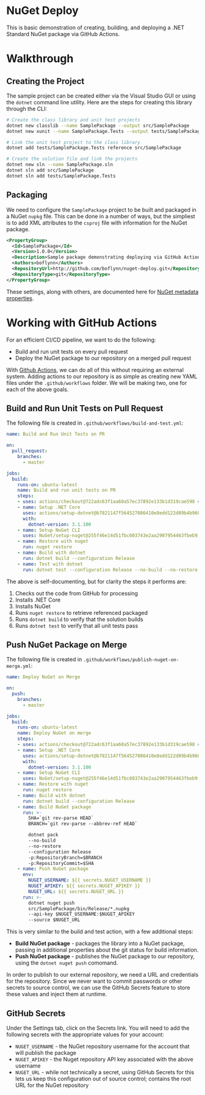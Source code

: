 # NuGet Deploy

This is basic demonstration of creating, building, and deploying a .NET Standard NuGet package via GitHub Actions.

# Walkthrough

## Creating the Project

The sample project can be created either via the Visual Studio GUI or using the
`dotnet` command line utility.  Here are the steps for creating this library through
the CLI:

```bash
# Create the class library and unit test projects
dotnet new classlib --name SamplePackage --output src/SamplePackage
dotnet new xunit --name SamplePackage.Tests --output tests/SamplePackage.Tests

# Link the unit test project to the class library
dotnet add tests/SamplePackage.Tests reference src/SamplePackage

# Create the solution file and link the projects
dotnet new sln --name SamplePackage.sln
dotnet sln add src/SamplePackage
dotnet sln add tests/SamplePackage.Tests
```

## Packaging

We need to configure the `SamplePackage` project to be built and packaged in a NuGet
`nupkg` file.  This can be done in a number of ways, but the simpliest is to add XML
attributes to the `csproj` file with information for the NuGet package.

```xml
<PropertyGroup>
  <Id>SamplePackage</Id>
  <Version>1.0.0</Version>
  <Description>Sample package demonstrating deploying via GitHub Actions.</Description>
  <Authors>boflynn</Authors>
  <RepositoryUrl>http://github.com/boflynn/nuget-deploy.git</RepositoryUrl>
  <RepositoryType>git</RepositoryType>
</PropertyGroup>
```

These settings, along with others, are documented here for
[NuGet metadata properties](https://docs.microsoft.com/en-us/dotnet/core/tools/csproj#nuget-metadata-properties).

# Working with GitHub Actions

For an efficient CI/CD pipeline, we want to do the following:

 * Build and run unit tests on every pull request
 * Deploy the NuGet package to our repository on a merged pull request

With [Github Actions](https://github.com/features/actions), we can do all of this without
requiring an external system.  Adding actions to our repository is as simple as creating
new YAML files under the `.github/workflows` folder.  We will be making two, one for each
of the above goals.


## Build and Run Unit Tests on Pull Request

The following file is created in `.github/workflows/build-and-test.yml`:

```yaml
name: Build and Run Unit Tests on PR

on:
  pull_request:
    branches:
      - master

jobs:
  build:
    runs-on: ubuntu-latest
    name: Build and run unit tests on PR
    steps:
    - uses: actions/checkout@722adc63f1aa60a57ec37892e133b1d319cae598 # 2.0.0
    - name: Setup .NET Core
      uses: actions/setup-dotnet@b7821147f564527086410e8edd122d89b4b9602f # 1.4.0
      with:
        dotnet-version: 3.1.100
    - name: Setup NuGet CLI
      uses: NuGet/setup-nuget@255f46e14d51fbc603743e2aa2907954463fbeb9 # 1.0.2
    - name: Restore with nuget
      run: nuget restore
    - name: Build with dotnet
      run: dotnet build --configuration Release
    - name: Test with dotnet
      run: dotnet test --configuration Release --no-build --no-restore
```

The above is self-documenting, but for clarity the steps it performs are:

1. Checks out the code from GitHub for processing
1. Installs .NET Core
1. Installs NuGet
1. Runs `nuget restore` to retrieve referenced packaged
1. Runs `dotnet build` to verify that the solution builds
1. Runs `dotnet test` to verify that all unit tests pass

## Push NuGet Package on Merge

The following file is created in `.github/workflows/publish-nuget-on-merge.yml`:

```yaml
name: Deploy NuGet on Merge

on:
  push:
    branches:
      - master

jobs:
  build:
    runs-on: ubuntu-latest
    name: Deploy NuGet on merge
    steps:
    - uses: actions/checkout@722adc63f1aa60a57ec37892e133b1d319cae598 # 2.0.0
    - name: Setup .NET Core
      uses: actions/setup-dotnet@b7821147f564527086410e8edd122d89b4b9602f # 1.4.0
      with:
        dotnet-version: 3.1.100
    - name: Setup NuGet CLI
      uses: NuGet/setup-nuget@255f46e14d51fbc603743e2aa2907954463fbeb9 # 1.0.2
    - name: Restore with nuget
      run: nuget restore
    - name: Build with dotnet
      run: dotnet build --configuration Release
    - name: Build NuGet package
      run: >-
        SHA=`git rev-parse HEAD`
        BRANCH=`git rev-parse --abbrev-ref HEAD`

        dotnet pack
        --no-build
        --no-restore
        --configuration Release
        -p:RepositoryBranch=$BRANCH
        -p:RepositoryCommit=$SHA
    - name: Push NuGet package
      env:
        NUGET_USERNAME: ${{ secrets.NUGET_USERNAME }}
        NUGET_APIKEY: ${{ secrets.NUGET_APIKEY }}
        NUGET_URL: ${{ secrets.NUGET_URL }}
      run: >-
        dotnet nuget push
        src/SamplePackage/bin/Release/*.nupkg
        --api-key $NUGET_USERNAME:$NUGET_APIKEY
        --source $NUGET_URL
```

This is very similar to the build and test action, with a few additional steps:

 * **Build NuGet package** - packages the library into a NuGet package, passing in
 additional properties about the git status for build information.
 * **Push NuGet package** - publishes the NuGet package to our repository, using the
 `dotnet nuget push` comomand.

In order to publish to our external repository, we need a URL and credentials for the
repository.  Since we never want to commit passwords or other secrets to source
control, we can use the GitHub Secrets feature to store these values and inject
them at runtime.

## GitHub Secrets

Under the Settings tab, click on the Secrets link. You will need to add the following secrets with the appropriate values for your account:

 * `NUGET_USERNAME` - the NuGet repository username for the account that will publish the package
 * `NUGET_APIKEY` - the Nuget repository API key associated with the above username
 * `NUGET_URL` - while not technically a secret, using GitHub Secrets for this lets us keep this configuration out of source control; contains the root URL for the NuGet repository
